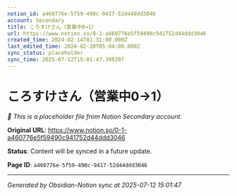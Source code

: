 ```yaml
---
notion_id: a460776e-5f59-490c-9417-52d44ddd3046
account: Secondary
title: ころすけさん（営業中0→1）
url: https://www.notion.so/0-1-a460776e5f59490c941752d44ddd3046
created_time: 2024-02-14T01:31:00.000Z
last_edited_time: 2024-02-20T05:04:00.000Z
sync_status: placeholder
sync_time: 2025-07-12T15:01:47.398207
---
```


# ころすけさん（営業中0→1）

*🔄 This is a placeholder file from Notion Secondary account.*

**Original URL**: https://www.notion.so/0-1-a460776e5f59490c941752d44ddd3046

**Status**: Content will be synced in a future update.

**Page ID**: `a460776e-5f59-490c-9417-52d44ddd3046`

---

*Generated by Obsidian-Notion sync at 2025-07-12 15:01:47*
